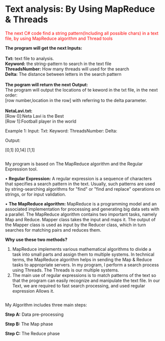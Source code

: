 <h1>Text analysis: By Using MapReduce & Threads</h1>

<span style="color:red">The next C# code find a string pattern(Including all possible chars) in a text file, by using MapReduce algorithm and Thread tools </span>

<b>The program will get the next Inputs:</b>
</br>
</br>
<b>Txt:</b> text file to analysis.
</br>
<b>Keyword:</b> the string-pattern to search in the text file
</br>
<b>ThreadsNumber:</b> How many threads will used for the search
</br>
<b>Delta:</b> The distance between letters in the search pattern
</br>
</br>
<b>The pogram will return the next Output:</b>
</br>
The program will output the locations of te keword in the txt file, in the next order:</br>
[row number,location in the row] with referring to the delta parameter. 
</br>
</br>
<b>NetaLavi.txt:</b>
</br>
[Row 0]:Neta Lavi is the Best
</br>
[Row 1]:Football player in the world


Example 1:
Input:
Txt:
Keyword:
ThreadsNumber:
Delta:

Output:

[0,1]
[0,14]
[1,1]

<pre></pre>
My program is based on The MapReduce algorithm and the Regular Expression tool.

•	<b>Regular Expression:</b> A regular expression is a sequence of characters that specifies a search pattern in the text. Usually, such patterns are used by string-searching algorithms for "find" or "find and replace" operations on strings, or for input validation. 

•	<b>The MapReduce algorithm:</b> MapReduce is a programming model and an associated implementation for processing and generating big data sets with a parallel. The MapReduce algorithm contains two important tasks, namely Map and Reduce. Mapper class takes the input and maps it. The output of the Mapper class is used as input by the Reducer class, which in turn searches for matching pairs and reduces them.


<b>Why use these two methods?</b>
1.	MapReduce implements various mathematical algorithms to divide a task into small parts and assign them to multiple systems. In technical terms, the MapReduce algorithm helps in sending the Map & Reduce tasks to appropriate servers. In my program, I perform a search process using Threads. The Threads is our multiple systems.
2.	The main use of regular expressions is to match patterns of the text so that the program can easily recognize and manipulate the text file. In our Text, we are required to fast search processing, and used regular expression Allows it.
<pre></pre>
My Algorithm includes three main steps:

<b>Step A:</b> Data pre-processing

<b>Step B:</b> The Map phase

<b>Step C:</b> The Reduce phase

